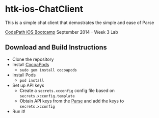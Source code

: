 htk-ios-ChatClient
==================

This is a simple chat client that demostrates the simple and ease of Parse

[CodePath iOS Bootcamp](http://codepath.com/iosbootcamp) September 2014 - Week 3 Lab

## Download and Build Instructions

* Clone the repository
* Install [CocoaPods](http://cocoapods.org/)
  * `sudo gem install cocoapods`
* Install Pods
  * `pod install`
* Set up API keys
  * Create a `secrets.xcconfig` config file based on `secrets.xcconfig.template`
  * Obtain API keys from the [Parse](http://parse.com) and add the keys to `secrets.xcconfig`
* Run it!
